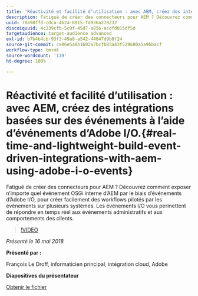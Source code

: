 ```yaml
---
title: 'Réactivité et facilité d’utilisation : avec AEM, créez des intégrations basées sur des événements à l’aide d’événements d’Adobe I/O.'
description: Fatigué de créer des connecteurs pour AEM ? Découvrez comment exposer n’importe quel événement OSGi interne d’AEM par le biais d’événements d’Adobe I/O, pour créer facilement des workflows pilotés par les événements sur plusieurs systèmes. Les événements I/O vous permettent de répondre en temps réel aux événements administratifs et aux comportements des clients.
uuid: 78a98ffd-cdca-462a-8915-fd936a270232
discoiquuid: 4c239cfb-5c0f-45d7-a856-acdfd015df5d
targetaudience: target-audience advanced
exl-id: b7b4b4cb-93f3-49a8-a542-44847d9b8f24
source-git-commit: ca06e5a8b1602a7bcfb83a43f529680a5a96bacf
workflow-type: tm+mt
source-wordcount: '139'
ht-degree: 100%

---
```


# Réactivité et facilité d’utilisation : avec AEM, créez des intégrations basées sur des événements à l’aide d’événements d’Adobe I/O.{#real-time-and-lightweight-build-event-driven-integrations-with-aem-using-adobe-i-o-events}

Fatigué de créer des connecteurs pour AEM ? Découvrez comment exposer n’importe quel événement OSGi interne d’AEM par le biais d’événements d’Adobe I/O, pour créer facilement des workflows pilotés par les événements sur plusieurs systèmes. Les événements I/O vous permettent de répondre en temps réel aux événements administratifs et aux comportements des clients.

>[!VIDEO](https://video.tv.adobe.com/v/22501/?quality=9)

*Présenté le 16 mai 2018*

**Présenté par :**

François Le Droff, informaticien principal, intégration cloud, Adobe

**Diapositives du présentateur**

[Obtenir le fichier](assets/gem-2018-05-aem-events.pdf)

<!--
[Get back to the Overview](https://helpx.adobe.com/experience-manager/kt/eseminars/gems/aem-index.html)
-->
